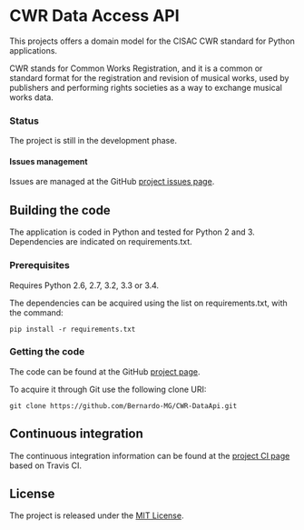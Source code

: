 # CWR Data Access API

This projects offers a domain model for the CISAC CWR standard for Python applications.

CWR stands for Common Works Registration, and it is a common or standard format for the registration and revision of musical works, used by publishers and performing rights societies as a way to exchange musical works data.

### Status
The project is still in the development phase.

#### Issues management
Issues are managed at the GitHub [project issues page][].

## Building the code
The application is coded in Python and tested for Python 2 and 3. Dependencies are indicated on requirements.txt.

### Prerequisites
Requires Python 2.6, 2.7, 3.2, 3.3 or 3.4.

The dependencies can be acquired using the list on requirements.txt, with the command:

`pip install -r requirements.txt`

### Getting the code
The code can be found at the GitHub [project page][].

To acquire it through Git use the following clone URI:

`git clone https://github.com/Bernardo-MG/CWR-DataApi.git`

## Continuous integration
The continuous integration information can be found at the [project CI page][] based on Travis CI.

## License
The project is released under the [MIT License][].

[MIT License]: http://www.opensource.org/licenses/mit-license.php
[project CI page]: https://travis-ci.org/Bernardo-MG/CWR-DataApi
[project issues page]: https://travis-ci.org/weso/CWR-DataApi/issues
[project page]: https://github.com/Bernardo-MG/CWR-DataApi